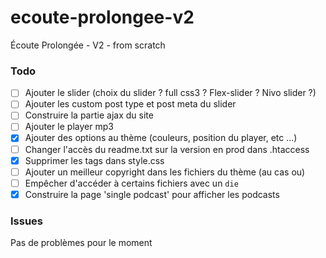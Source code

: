 ecoute-prolongee-v2
===================

Écoute Prolongée - V2 - from scratch

### Todo

* [ ] Ajouter le slider (choix du slider ? full css3 ? Flex-slider ? Nivo slider ?)
* [ ] Ajouter les custom post type et post meta du slider
* [ ] Construire la partie ajax du site
* [ ] Ajouter le player mp3
* [x] Ajouter des options au thème (couleurs, position du player, etc ...)
* [ ] Changer l'accès du readme.txt sur la version en prod dans .htaccess
* [x] Supprimer les tags dans style.css
* [ ] Ajouter un meilleur copyright dans les fichiers du thème (au cas ou)
* [ ] Empêcher d'accéder à certains fichiers avec un `die`
* [x] Construire la page 'single podcast' pour afficher les podcasts

### Issues 

Pas de problèmes pour le moment
